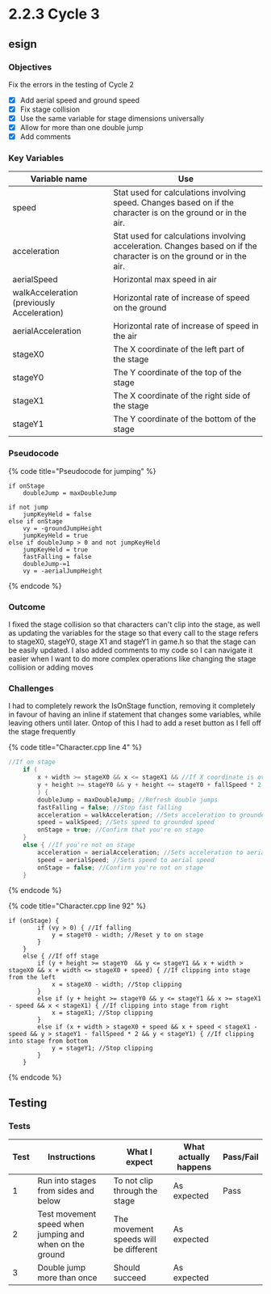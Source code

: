# 2.2.3 Cycle 3

## esign

### Objectives

Fix the errors in the testing of Cycle 2

* [x] Add aerial speed and ground speed
* [x] Fix stage collision
* [x] Use the same variable for stage dimensions universally
* [x] Allow for more than one double jump
* [x] Add comments

### Key Variables

| Variable name                              | Use                                                                                                                  |
| ------------------------------------------ | -------------------------------------------------------------------------------------------------------------------- |
| speed                                      | Stat used for calculations involving speed. Changes based on if the character is on the ground or in the air.        |
| acceleration                               | Stat used for calculations involving acceleration. Changes based on if the character is on the ground or in the air. |
| aerialSpeed                                | Horizontal max speed in air                                                                                          |
| walkAcceleration (previously Acceleration) | Horizontal rate of increase of speed on the ground                                                                   |
| aerialAcceleration                         | Horizontal rate of increase of speed in the air                                                                      |
| stageX0                                    | The X coordinate of the left part of the stage                                                                       |
| stageY0                                    | The Y coordinate of the top of the stage                                                                             |
| stageX1                                    | The X coordinate of the right side of the stage                                                                      |
| stageY1                                    | The Y coordinate of the bottom of the stage                                                                          |

### Pseudocode

{% code title="Pseudocode for jumping" %}
```
if onStage
    doubleJump = maxDoubleJump

if not jump
    jumpKeyHeld = false
else if onStage
    vy = -groundJumpHeight
    jumpKeyHeld = true
else if doubleJump > 0 and not jumpKeyHeld
    jumpKeyHeld = true
    fastFalling = false
    doubleJump-=1
    vy = -aerialJumpHeight
```
{% endcode %}

### Outcome

I fixed the stage collision so that characters can't clip into the stage, as well as updating the variables for the stage so that every call to the stage refers to stageX0, stageY0, stage X1 and stageY1 in game.h so that the stage can be easily updated. I also added comments to my code so I can navigate it easier when I want to do more complex operations like changing the stage collision or adding moves

### Challenges

I had to completely rework the IsOnStage function, removing it completely in favour of having an inline if statement that changes some variables, while leaving others until later. Ontop of this I had to add a reset button as I fell off the stage frequently

{% code title="Character.cpp line 4" %}
```cpp
//If on stage
	if (
		x + width >= stageX0 && x <= stageX1 && //If X coordinate is over the stage
		y + height >= stageY0 && y + height <= stageY0 + fallSpeed * 2 //If Y coordinate is level with the stage
		) {
		doubleJump = maxDoubleJump; //Refresh double jumps
		fastFalling = false; //Stop fast falling
		acceleration = walkAcceleration; //Sets acceleration to grounded acceleration
		speed = walkSpeed; //Sets speed to grounded speed
		onStage = true; //Confirm that you're on stage
	}
	else { //If you're not on stage
		acceleration = aerialAcceleration; //Sets acceleration to aerial acceleration
		speed = aerialSpeed; //Sets speed to aerial speed
		onStage = false; //Confirm you're not on stage
	}
```
{% endcode %}

{% code title="Character.cpp line 92" %}
```
if (onStage) {
		if (vy > 0) { //If falling
			y = stageY0 - width; //Reset y to on stage
		}
	}
	else { //If off stage
		if (y + height >= stageY0  && y <= stageY1 && x + width > stageX0 && x + width <= stageX0 + speed) { //If clipping into stage from the left
			x = stageX0 - width; //Stop clipping
		}
		else if (y + height >= stageY0 && y <= stageY1 && x >= stageX1 - speed && x < stageX1) { //If clipping into stage from right
			x = stageX1; //Stop clipping
		}
		else if (x + width > stageX0 + speed && x + speed < stageX1 - speed && y > stageY1 - fallSpeed * 2 && y < stageY1) { //If clipping into stage from bottom
			y = stageY1; //Stop clipping
		}
	}
```
{% endcode %}

## Testing

### Tests

| Test | Instructions                                            | What I expect                         | What actually happens | Pass/Fail |
| ---- | ------------------------------------------------------- | ------------------------------------- | --------------------- | --------- |
| 1    | Run into stages from sides and below                    | To not clip through the stage         | As expected           | Pass      |
| 2    | Test movement speed when jumping and when on the ground | The movement speeds will be different | As expected           |           |
| 3    | Double jump more than once                              | Should succeed                        | As expected           |           |
